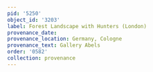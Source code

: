 ```yaml
---
pid: '5250'
object_id: '3203'
label: Forest Landscape with Hunters (London)
provenance_date:
provenance_location: Germany, Cologne
provenance_text: Gallery Abels
order: '0582'
collection: provenance
---
```

